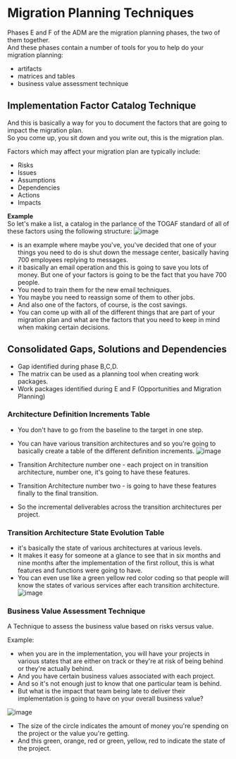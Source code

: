 # Migration Planning Techniques
Phases E and F of the ADM are the migration planning phases, the two of them together.  
And these phases contain a number of tools for you to help do your migration planning:  
* artifacts
* matrices and tables
* business value assessment technique

## Implementation Factor Catalog Technique
And this is basically a way for you to document the factors that are going to impact the migration plan.  
So you come up, you sit down and you write out, this is the migration plan.

Factors which may affect your migration plan are typically include:
- Risks
- Issues
- Assumptions
- Dependencies
- Actions
- Impacts

**Example**  
So let's make a list, a catalog in the parlance of the TOGAF standard of all of these factors using the following structure:
![image](https://github.com/Glareone/AZ-304-305-SA-And-Architecture-Design-In-Depth/assets/4239376/33a229ed-b436-48a0-8975-a6ead162ef96)
- is an example where maybe you've, you've decided that one of your things you need to do is shut down the message center, basically having 700 employees replying to messages.
- it basically an email operation and this is going to save you lots of money. But one of your factors is going to be the fact that you have 700 people.
- You need to train them for the new email techniques.
- You maybe you need to reassign some of them to other jobs.
- And also one of the factors, of course, is the cost savings.
- You can come up with all of the different things that are part of your migration plan and what are the factors that you need to keep in mind when making certain decisions.

## Consolidated Gaps, Solutions and Dependencies
- Gap identified during phase B,C,D.
- The matrix can be used as a planning tool when creating work packages.
- Work packages identified during E and F (Opportunities and Migration Planning)

### Architecture Definition Increments Table
- You don't have to go from the baseline to the target in one step.
- You can have various transition architectures and so you're going to basically create a table of the different definition increments.
![image](https://github.com/Glareone/AZ-304-305-SA-And-Architecture-Design-In-Depth/assets/4239376/dc12ead9-1ee0-47cc-933c-7dcb53f1b634)

- Transition Architecture number one - each project on in transition architecture, number one, it's going to have these features.
- Transition Architecture number two - is going to have these features finally to the final transition.
- So the incremental deliverables across the transition architectures per project.

### Transition Architecture State Evolution Table
- it's basically the state of various architectures at various levels.
- It makes it easy for someone at a glance to see that in six months and nine months after the implementation of the first rollout, this is what features and functions were going to have.
- You can even use like a green yellow red color coding so that people will know the states of various services after each transition architecture.
![image](https://github.com/Glareone/AZ-304-305-SA-And-Architecture-Design-In-Depth/assets/4239376/75777e68-c6fe-4ce9-8b2d-d50553888a65)

### Business Value Assessment Technique
A Technique to assess the business value based on risks versus value.

Example:
- when you are in the implementation, you will have your projects in various states that are either on track or they're at risk of being behind or they're actually behind.
- And you have certain business values associated with each project.
- And so it's not enough just to know that one particular team is behind.
- But what is the impact that team being late to deliver their implementation is going to have on your overall business value?

![image](https://github.com/Glareone/AZ-304-305-SA-And-Architecture-Design-In-Depth/assets/4239376/70cff3a5-c5e3-44d7-9839-262d68468f1c)
- The size of the circle indicates the amount of money you're spending on the project or the value you're getting.
- And this green, orange, red or green, yellow, red to indicate the state of the project.
